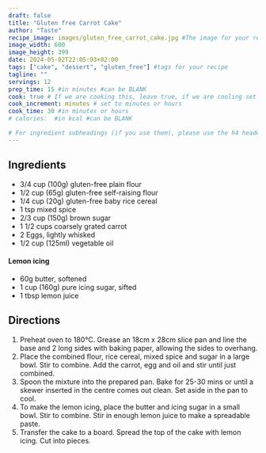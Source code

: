 ```yaml
---
draft: false
title: "Gluten free Carrot Cake"
author: "Taste"
recipe_image: images/gluten_free_carrot_cake.jpg #The image for your recipe
image_width: 600
image_height: 399
date: 2024-05-02T22:05:03+02:00
tags: ["cake", "dessert", "gluten_free"] #tags for your recipe
tagline: ""
servings: 12
prep_time: 15 #in minutes #can be BLANK
cook: true # If we are cooking this, leave true, if we are cooling set to false
cook_increment: minutes # set to minutes or hours
cook_time: 30 #in minutes or hours
# calories:  #in kcal #can be BLANK

# For ingredient subheadings (if you use them), please use the h4 header.  For print view I have those elements targeted
---
```



## Ingredients

- 3/4 cup (100g) gluten-free plain flour
- 1/2 cup (65g) gluten-free self-raising flour
- 1/4 cup (20g) gluten-free baby rice cereal
- 1 tsp mixed spice
- 2/3 cup (150g) brown sugar
- 1 1/2 cups coarsely grated carrot
- 2 Eggs, lightly whisked
- 1/2 cup (125ml) vegetable oil

#### Lemon icing
- 60g butter, softened
- 1 cup (160g) pure icing sugar, sifted
- 1 tbsp lemon juice

## Directions

1. Preheat oven to 180°C. Grease an 18cm x 28cm slice pan and line the base and 2 long sides with baking paper, allowing the sides to overhang.
2. Place the combined flour, rice cereal, mixed spice and sugar in a large bowl. Stir to combine. Add the carrot, egg and oil and stir until just combined.
3. Spoon the mixture into the prepared pan. Bake for 25-30 mins or until a skewer inserted in the centre comes out clean. Set aside in the pan to cool.
4. To make the lemon icing, place the butter and icing sugar in a small bowl. Stir to combine. Stir in enough lemon juice to make a spreadable paste.
5. Transfer the cake to a board. Spread the top of the cake with lemon icing. Cut into pieces.